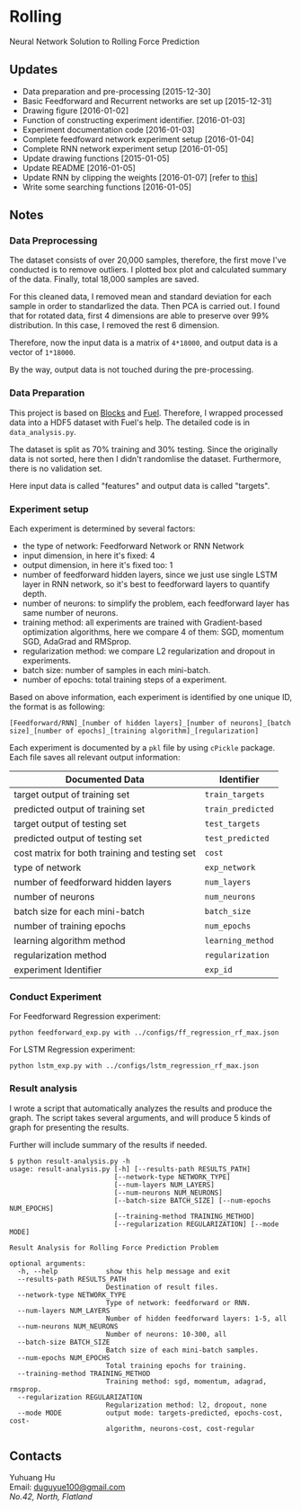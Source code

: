 # Rolling

Neural Network Solution to Rolling Force Prediction

## Updates

+ Data preparation and pre-processing [2015-12-30]
+ Basic Feedforward and Recurrent networks are set up [2015-12-31]
+ Drawing figure [2016-01-02]
+ Function of constructing experiment identifier. [2016-01-03]
+ Experiment documentation code [2016-01-03]
+ Complete feedfoward network experiment setup [2016-01-04]
+ Complete RNN network experiment setup [2016-01-05]
+ Update drawing functions [2015-01-05]
+ Update README [2016-01-05]
+ Update RNN by clipping the weights [2016-01-07] [refer to [this](https://github.com/mila-udem/blocks-examples/blob/master/reverse_words/__init__.py#L199-L201)]
+ Write some searching functions [2016-01-05]

## Notes

### Data Preprocessing

The dataset consists of over 20,000 samples, therefore, the first move I've conducted is to remove outliers.
I plotted box plot and calculated summary of the data. Finally, total 18,000 samples are saved.

For this cleaned data, I removed mean and standard deviation for each sample in order to standarlized the data.
Then PCA is carried out. I found that for rotated data, first 4 dimensions are able to preserve over 99% distribution.
In this case, I removed the rest 6 dimension.

Therefore, now the input data is a matrix of `4*18000`, and output data is a vector of `1*18000`.

By the way, output data is not touched during the pre-processing. 

### Data Preparation

This project is based on [Blocks](https://github.com/mila-udem/blocks) and [Fuel](https://github.com/mila-udem/fuel).
Therefore, I wrapped processed data into a HDF5 dataset with Fuel's help. The detailed code is in `data_analysis.py`.

The dataset is split as 70% training and 30% testing. Since the originally data is not sorted,
here then I didn't randomlise the dataset. Furthermore, there is no validation set.

Here input data is called "features" and output data is called "targets".

### Experiment setup

Each experiment is determined by several factors:

+ the type of network: Feedforward Network or RNN Network
+ input dimension, in here it's fixed: 4
+ output dimension, in here it's fixed too: 1
+ number of feedforward hidden layers, since we just use single LSTM layer in RNN network, so it's best to feedforward layers to quantify depth.
+ number of neurons: to simplify the problem, each feedforward layer has same number of neurons.
+ training method: all experiments are trained with Gradient-based optimization algorithms, here we compare 4 of them: SGD, momentum SGD, AdaGrad and RMSprop.
+ regularization method: we compare L2 regularization and dropout in experiments.
+ batch size: number of samples in each mini-batch.
+ number of epochs: total training steps of a experiment.

Based on above information, each experiment is identified by one unique ID, the format is as following:

```
[Feedforward/RNN]_[number of hidden layers]_[number of neurons]_[batch size]_[number of epochs]_[training algorithm]_[regularization] 
```

Each experiment is documented by a `pkl` file by using `cPickle` package. Each file saves all relevant output information:

|Documented Data                              |Identifier       |
|---------------------------------------------|-----------------|
|target output of training set                |`train_targets`  |
|predicted output of training set             |`train_predicted`|
|target output of testing set                 |`test_targets`   |
|predicted output of testing set              |`test_predicted` |
|cost matrix for both training and testing set|`cost`           |
|type of network                              |`exp_network`    |
|number of feedforward hidden layers          |`num_layers`     |
|number of neurons                            |`num_neurons`    |
|batch size for each mini-batch               |`batch_size`     |
|number of training epochs                    |`num_epochs`     |
|learning algorithm method                    |`learning_method`|
|regularization method                        |`regularization` |
|experiment Identifier                        |`exp_id`         |

### Conduct Experiment

For Feedforward Regression experiment:

```
python feedforward_exp.py with ../configs/ff_regression_rf_max.json
```

For LSTM Regression experiment:

```
python lstm_exp.py with ../configs/lstm_regression_rf_max.json
```

### Result analysis

I wrote a script that automatically analyzes the results and produce the graph.
The script takes several arguments, and will produce 5 kinds of graph for presenting the results.

Further will include summary of the results if needed.

```
$ python result-analysis.py -h
usage: result-analysis.py [-h] [--results-path RESULTS_PATH]
                          [--network-type NETWORK_TYPE]
                          [--num-layers NUM_LAYERS]
                          [--num-neurons NUM_NEURONS]
                          [--batch-size BATCH_SIZE] [--num-epochs NUM_EPOCHS]
                          [--training-method TRAINING_METHOD]
                          [--regularization REGULARIZATION] [--mode MODE]

Result Analysis for Rolling Force Prediction Problem

optional arguments:
  -h, --help            show this help message and exit
  --results-path RESULTS_PATH
                        Destination of result files.
  --network-type NETWORK_TYPE
                        Type of network: feedforward or RNN.
  --num-layers NUM_LAYERS
                        Number of hidden feedforward layers: 1-5, all
  --num-neurons NUM_NEURONS
                        Number of neurons: 10-300, all
  --batch-size BATCH_SIZE
                        Batch size of each mini-batch samples.
  --num-epochs NUM_EPOCHS
                        Total training epochs for training.
  --training-method TRAINING_METHOD
                        Training method: sgd, momentum, adagrad, rmsprop.
  --regularization REGULARIZATION
                        Regularization method: l2, dropout, none
  --mode MODE           output mode: targets-predicted, epochs-cost, cost-
                        algorithm, neurons-cost, cost-regular
```

## Contacts

Yuhuang Hu  
Email: duguyue100@gmail.com  
_No.42, North, Flatland_